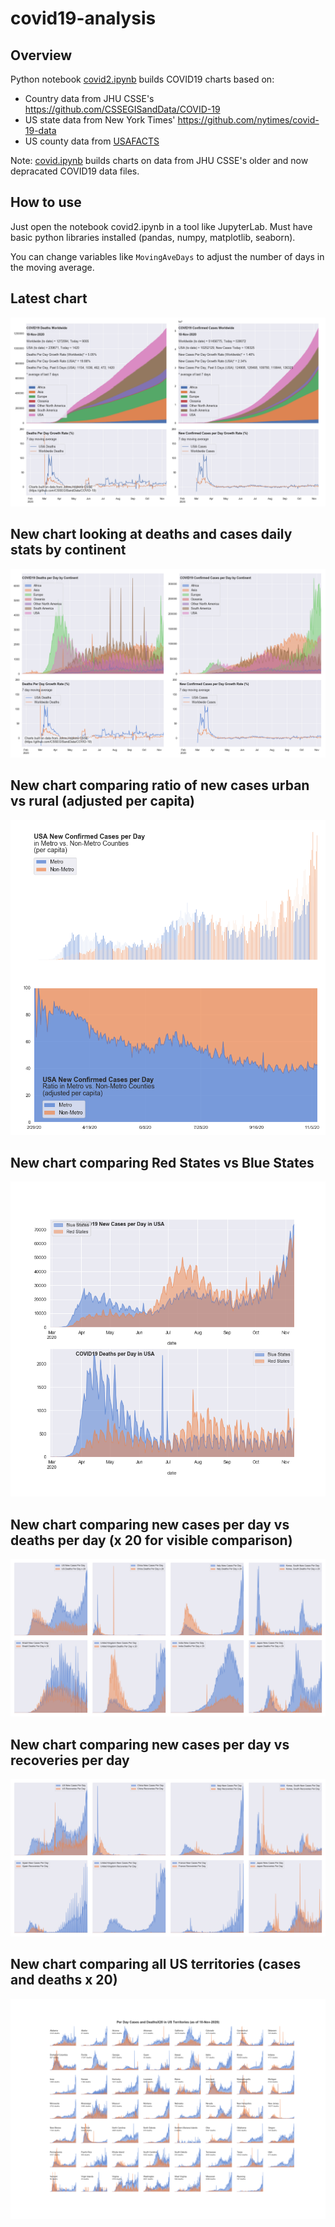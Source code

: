 # covid19-analysis

## Overview
Python notebook [covid2.ipynb](https://github.com/danlaw/covid19-analysis/blob/master/covid2.ipynb) builds COVID19 charts based on:
* Country data from JHU CSSE's https://github.com/CSSEGISandData/COVID-19
* US state data from New York Times' https://github.com/nytimes/covid-19-data
* US county data from [USAFACTS](https://usafacts.org/visualizations/coronavirus-covid-19-spread-map/)

Note: [covid.ipynb](https://github.com/danlaw/covid19-analysis/blob/master/covid.ipynb) builds charts on data from JHU CSSE's older and now depracated COVID19 data files.

## How to use
Just open the notebook covid2.ipynb in a tool like JupyterLab. Must have basic python libraries installed (pandas, numpy, matplotlib, seaborn).

You can change variables like ``MovingAveDays`` to adjust the number of days in the moving average.

## Latest chart
![Latest chart](charts/20201110-covid19-chart.png)

## New chart looking at deaths and cases daily stats by continent
![Comparison chart](charts/20201110-covid19-chart-perday.png)

## New chart comparing ratio of new cases urban vs rural (adjusted per capita)
![Urban rural per capita chart](charts/20201110-US-counties-urban-vs-rural-per-capita.png)

## New chart comparing Red States vs Blue States
![Red vs Blue chart](charts/20201110-compare-daily-red-vs-blue-states.png)

## New chart comparing new cases per day vs deaths per day (x 20 for visible comparison)
![Comparison chart](charts/20201110-comparison-chart.png)

## New chart comparing new cases per day vs recoveries per day
![Recovery chart](charts/20201110-comparison-recovery-chart.png)

## New chart comparing all US territories (cases and deaths x 20)
![Territories chart](charts/20201110-compare-US-territories.png)

